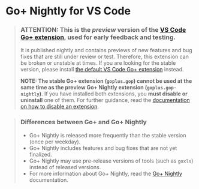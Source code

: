 # Go+ Nightly for VS Code

> ### **ATTENTION: This is the *preview* version of the [VS Code Go+ extension](https://github.com/goplus/vscode-gop), used for early feedback and testing.**
> It is published nightly and contains previews of new features and bug fixes that are still under review or test. Therefore, this extension can be broken or unstable at times. If you are looking for the stable version,
please install [the default VS Code Go+ extension](https://marketplace.visualstudio.com/items?itemName=goplus.gop) instead.
>
> **NOTE: The stable Go+ extension (`goplus.gop`) cannot be used at the same time as the preview Go+ Nightly extension (`goplus.gop-nightly`)**. If you have installed both extensions, you **must disable or uninstall** one of them. For further guidance, read the [documentation on how to disable an extension](https://code.visualstudio.com/docs/editor/extension-gallery#_disable-an-extension).

> ### **Differences between Go+ and Go+ Nightly**
>
> * Go+ Nightly is released more frequently than the stable version (once per weekday).
> * Go+ Nightly includes features and bug fixes that are not yet finalized.
> * Go+ Nightly may use pre-release versions of tools (such as `goxls`) instead of released versions.
> * For more information about Go+ Nightly, read the [Go+ Nightly](../nightly.md) documentation.
